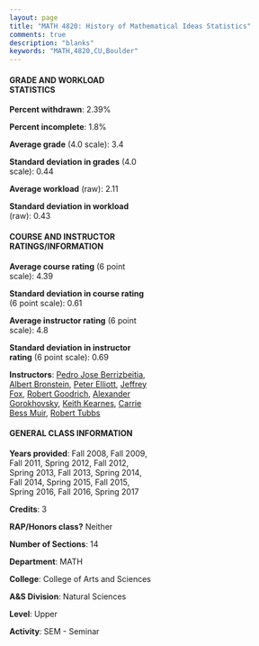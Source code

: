 ```yaml
---
layout: page
title: "MATH 4820: History of Mathematical Ideas Statistics"
comments: true
description: "blanks"
keywords: "MATH,4820,CU,Boulder"
---
```

<head>
<script src="https://ajax.googleapis.com/ajax/libs/jquery/2.1.3/jquery.min.js"></script>
<script src="https://dl.dropboxusercontent.com/s/pc42nxpaw1ea4o9/highcharts.js?dl=0"></script>
<!-- <script src="../assets/js/highcharts.js"></script> -->
<style type="text/css">@font-face {
	font-family: "Bebas Neue";
	src: url(https://www.filehosting.org/file/details/544349/BebasNeue Regular.otf) format("opentype");
	}
	h1.Bebas { 
		font-family: "Bebas Neue", Verdana, Tahoma;
	}
</style>
</head>
<body>
	<div id="container" style="float: right; width: 45%; height: 88%; margin-left: 2.5%; margin-right: 2.5%;"></div>
	<script language="JavaScript">
		$(document).ready(function() {
		var chart = {type: 'column'};
		var title = {text: 'Grade Distribution'};
		var xAxis = {categories: ['A','B','C','D','F'],crosshair: true};
		var yAxis = {min: 0,title: {text: 'Percentage'}};
		var tooltip = {headerFormat: '<center><b><span style="font-size:20px">{point.key}</span></b></center>',
		               pointFormat: '<td style="padding:0"><b>{point.y:.1f}%</b></td>',
		               footerFormat: '</table>',shared: true,useHTML: true};
		var plotOptions = {column: {pointPadding: 0.0,borderWidth: 0}};  
		var credits = {enabled: false};var series= [{name: 'Percent',data: [60.16,25.54,11.5,1.21,1.6,]}];
		var json = {};
		json.chart = chart;
		json.title = title;
		json.tooltip = tooltip;
		json.xAxis = xAxis;
		json.yAxis = yAxis;  
		json.series = series;
		json.plotOptions = plotOptions;  
		json.credits = credits;
		$('#container').highcharts(json);
	});
	</script>
</body>
			   
#### GRADE AND WORKLOAD STATISTICS

**Percent withdrawn**: 2.39%

**Percent incomplete**: 1.8%

**Average grade** (4.0 scale): 3.4

**Standard deviation in grades** (4.0 scale): 0.44

**Average workload** (raw): 2.11

**Standard deviation in workload** (raw): 0.43

#### COURSE AND INSTRUCTOR RATINGS/INFORMATION

**Average course rating** (6 point scale): 4.39

**Standard deviation in course rating** (6 point scale): 0.61

**Average instructor rating** (6 point scale): 4.8

**Standard deviation in instructor rating** (6 point scale): 0.69

**Instructors**: <a href='../../instructors/Pedro_Jose_Berrizbeitia'>Pedro Jose Berrizbeitia</a>, <a href='../../instructors/Albert_Bronstein'>Albert Bronstein</a>, <a href='../../instructors/Peter_Elliott'>Peter Elliott</a>, <a href='../../instructors/Jeffrey_Fox'>Jeffrey Fox</a>, <a href='../../instructors/Robert_Goodrich'>Robert Goodrich</a>, <a href='../../instructors/Alexander_Gorokhovsky'>Alexander Gorokhovsky</a>, <a href='../../instructors/Keith_Kearnes'>Keith Kearnes</a>, <a href='../../instructors/Carrie_Bess_Muir'>Carrie Bess Muir</a>, <a href='../../instructors/Robert_Tubbs'>Robert Tubbs</a>

#### GENERAL CLASS INFORMATION

**Years provided**: Fall 2008, Fall 2009, Fall 2011, Spring 2012, Fall 2012, Spring 2013, Fall 2013, Spring 2014, Fall 2014, Spring 2015, Fall 2015, Spring 2016, Fall 2016, Spring 2017

**Credits**: 3

**RAP/Honors class?** Neither

**Number of Sections**: 14

**Department**: MATH

**College**: College of Arts and Sciences

**A&S Division**: Natural Sciences

**Level**: Upper

**Activity**: SEM - Seminar
